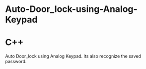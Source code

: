 # Auto-Door_lock-using-Analog-Keypad
# C++
Auto Door_lock using Analog Keypad.
Its also recognize the saved password.
